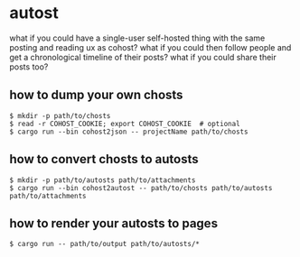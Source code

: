 autost
======

what if you could have a single-user self-hosted thing with the same posting and reading ux as cohost? what if you could then follow people and get a chronological timeline of their posts? what if you could share their posts too?

## how to dump your own chosts

```
$ mkdir -p path/to/chosts
$ read -r COHOST_COOKIE; export COHOST_COOKIE  # optional
$ cargo run --bin cohost2json -- projectName path/to/chosts
```

## how to convert chosts to autosts

```
$ mkdir -p path/to/autosts path/to/attachments
$ cargo run --bin cohost2autost -- path/to/chosts path/to/autosts path/to/attachments
```

## how to render your autosts to pages

```
$ cargo run -- path/to/output path/to/autosts/*
```
